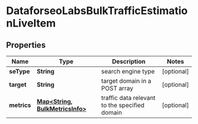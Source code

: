 

# DataforseoLabsBulkTrafficEstimationLiveItem


## Properties

| Name | Type | Description | Notes |
|------------ | ------------- | ------------- | -------------|
|**seType** | **String** | search engine type |  [optional] |
|**target** | **String** | target domain in a POST array |  [optional] |
|**metrics** | [**Map&lt;String, BulkMetricsInfo&gt;**](BulkMetricsInfo.md) | traffic data relevant to the specified domain |  [optional] |



